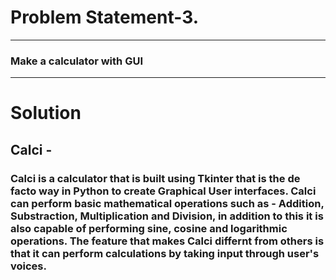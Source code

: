 # Problem Statement-3.


***
### Make a calculator with GUI



***

# Solution

## Calci - 

### Calci is a calculator that is built using Tkinter that is the de facto way in Python to create Graphical User interfaces. Calci can perform basic mathematical operations such as - Addition, Substraction, Multiplication and Division, in addition to this it is also capable of performing sine, cosine and logarithmic operations. The feature that makes Calci differnt from others is that it can perform calculations by taking input through user's voices.

